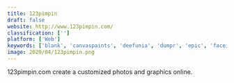 ```yaml
---
title: 123pimpin
draft: false 
website: http://www.123pimpin.com/
classification: ['']
platform: ['Web']
keywords: ['blank', 'canvaspaints', 'deefunia', 'dumpr', 'epic', 'faceinhole', 'funny_photo_maker', 'loonapix', 'oldbooth', 'plum_print', 'promorepublic', 'the_book_with_no_pictures', 'tuxpi', 'your_comic_story']
image: 2020/04/123pimpin.png
---
```

123pimpin.com create a customized photos and graphics online.